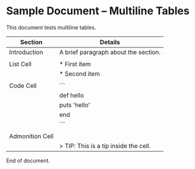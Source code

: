 Sample Document – Multiline Tables
==================================

This document tests multiline tables.

<!-- style:multitable; multiline -->
| Section         | Details                              |
|-----------------|---------------------------------------|
| Introduction    | A brief paragraph about the section. |
|                 |                                       |
| List Cell       | * First item                         |
|                 | * Second item                        |
|                 |                                       |
| Code Cell       | ```                                  |
|                 | def hello                            |
|                 |   puts 'hello'                       |
|                 | end                                  |
|                 | ```                                  |
|                 |                                       |
| Admonition Cell | <!-- style:AdmonitionTip -->        |
|                 | > TIP: This is a tip inside the cell.|

End of document.